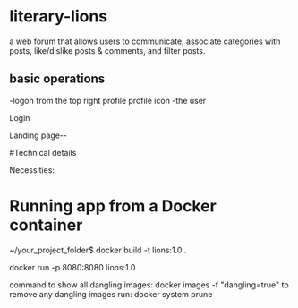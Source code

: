 # literary-lions

a web forum that allows users to communicate, associate categories with posts, like/dislike posts & comments, and filter posts.

## basic operations

-logon from the top right profile profile icon 
-the user 

Login

Landing page--

#Technical details

Necessities:


# Running app from a Docker container

~/your_project_folder$ docker build -t lions:1.0 .

docker run -p 8080:8080 lions:1.0

command to show all dangling images:
docker images -f "dangling=true"
to remove any dangling images  run:
docker system prune